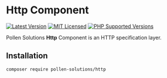 # Http Component

[![Latest Version](https://img.shields.io/badge/release-1.0.0-blue?style=for-the-badge)](https://www.presstify.com/pollen-solutions/http/)
[![MIT Licensed](https://img.shields.io/badge/license-MIT-green?style=for-the-badge)](LICENSE.md)
[![PHP Supported Versions](https://img.shields.io/badge/PHP->=7.4-8892BF?style=for-the-badge&logo=php)](https://www.php.net/supported-versions.php)

Pollen Solutions **Http** Component is an HTTP specification layer.

## Installation

```bash
composer require pollen-solutions/http
```
